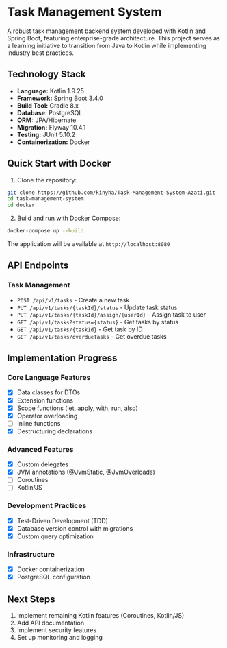 # Task Management System

A robust task management backend system developed with Kotlin and Spring Boot, featuring enterprise-grade architecture. This project serves as a learning initiative to transition from Java to Kotlin while implementing industry best practices.

## Technology Stack

- **Language:** Kotlin 1.9.25
- **Framework:** Spring Boot 3.4.0
- **Build Tool:** Gradle 8.x
- **Database:** PostgreSQL
- **ORM:** JPA/Hibernate
- **Migration:** Flyway 10.4.1
- **Testing:** JUnit 5.10.2
- **Containerization:** Docker

## Quick Start with Docker

1. Clone the repository:
```bash
git clone https://github.com/kinyha/Task-Management-System-Azati.git
cd task-management-system
cd docker
```

2. Build and run with Docker Compose:
```bash
docker-compose up --build
```
The application will be available at `http://localhost:8080`

## API Endpoints

### Task Management
- `POST /api/v1/tasks` - Create a new task
- `PUT /api/v1/tasks/{taskId}/status` - Update task status
- `PUT /api/v1/tasks/{taskId}/assign/{userId}` - Assign task to user
- `GET /api/v1/tasks?status={status}` - Get tasks by status
- `GET /api/v1/tasks/{taskId}` - Get task by ID
- `GET /api/v1/tasks/overdueTasks` - Get overdue tasks

## Implementation Progress

### Core Language Features
- [x] Data classes for DTOs
- [x] Extension functions
- [x] Scope functions (let, apply, with, run, also)
- [x] Operator overloading
- [ ] Inline functions
- [x] Destructuring declarations

### Advanced Features
- [x] Custom delegates
- [x] JVM annotations (@JvmStatic, @JvmOverloads)
- [ ] Coroutines
- [ ] Kotlin/JS

### Development Practices
- [x] Test-Driven Development (TDD)
- [x] Database version control with migrations
- [x] Custom query optimization

### Infrastructure
- [x] Docker containerization
- [x] PostgreSQL configuration

## Next Steps

1. Implement remaining Kotlin features (Coroutines, Kotlin/JS)
2. Add API documentation
3. Implement security features
4. Set up monitoring and logging

